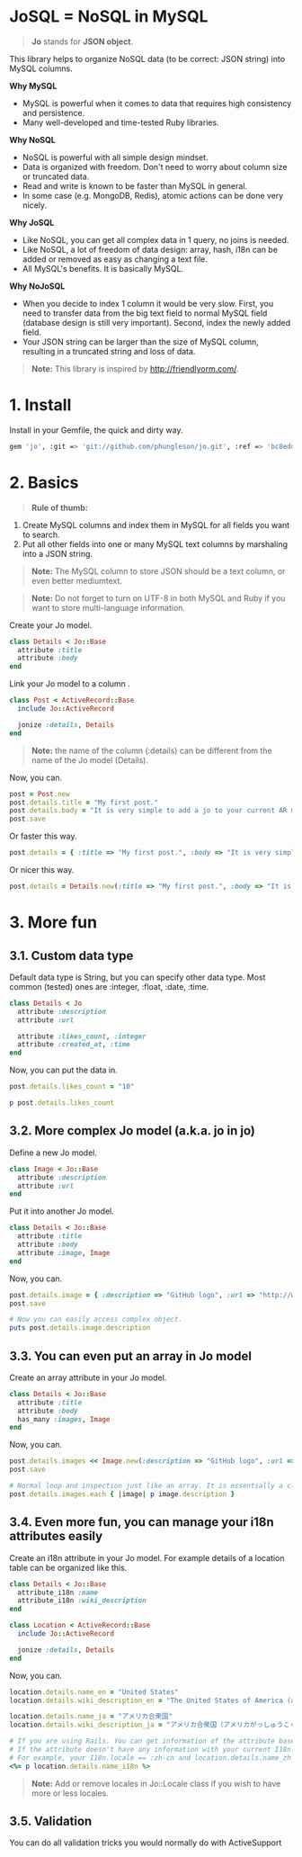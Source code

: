 # JoSQL = NoSQL in MySQL

> <b>Jo</b> stands for <b>JSON object</b>.

This library helps to organize NoSQL data (to be correct: JSON string) into MySQL columns.

<b>Why MySQL</b>

* MySQL is powerful when it comes to data that requires high consistency and persistence.
* Many well-developed and time-tested Ruby libraries.

<b>Why NoSQL</b>

* NoSQL is powerful with all simple design mindset.
* Data is organized with freedom. Don't need to worry about column size or truncated data.
* Read and write is known to be faster than MySQL in general.
* In some case (e.g. MongoDB, Redis), atomic actions can be done very nicely.

<b>Why JoSQL</b>

* Like NoSQL, you can get all complex data in 1 query, no joins is needed.
* Like NoSQL, a lot of freedom of data design: array, hash, i18n can be added or removed as easy as changing a text file.
* All MySQL's benefits. It is basically MySQL.

<b>Why NoJoSQL</b>

* When you decide to index 1 column it would be very slow. First, you need to transfer data from the big text field to normal MySQL field (database design is still very important). Second, index the newly added field.
* Your JSON string can be larger than the size of MySQL column, resulting in a truncated string and loss of data.

> <b>Note:</b> This library is inspired by http://friendlyorm.com/.

# 1. Install

Install in your Gemfile, the quick and dirty way.

```sh
gem 'jo', :git => 'git://github.com/phungleson/jo.git', :ref => 'bc8eddd73c1177f88206', :require => 'jo'
```

# 2. Basics

> <b>Rule of thumb:</b>

1. Create MySQL columns and index them in MySQL for all fields you want to search.
2. Put all other fields into one or many MySQL text columns by marshaling into a JSON string.

> <b>Note:</b> The MySQL column to store JSON should be a text column, or even better mediumtext.

> <b>Note:</b> Do not forget to turn on UTF-8 in both MySQL and Ruby if you want to store multi-language information.

Create your Jo model.

```ruby
class Details < Jo::Base
  attribute :title
  attribute :body
end
```

Link your Jo model to a column .

```ruby
class Post < ActiveRecord::Base
  include Jo::ActiveRecord

  jonize :details, Details
end
```

> <b>Note:</b> the name of the column (:details) can be different from the name of the Jo model (Details).

Now, you can.

```ruby
post = Post.new
post.details.title = "My first post."
post.details.body = "It is very simple to add a jo to your current AR model!"
post.save
```

Or faster this way.

```ruby
post.details = { :title => "My first post.", :body => "It is very simple to add a jo to your current AR model!" }
```

Or nicer this way.

```ruby
post.details = Details.new(:title => "My first post.", :body => "It is very simple to add a jo to your current AR model!")
```

# 3. More fun

## 3.1. Custom data type

Default data type is String, but you can specify other data type. Most common (tested) ones are :integer, :float, :date, :time.

```ruby
class Details < Jo
  attribute :description
  attribute :url

  attribute :likes_count, :integer
  attribute :created_at, :time
end
```

Now, you can put the data in.

```ruby
post.details.likes_count = "10"

p post.details.likes_count
```

## 3.2. More complex Jo model (a.k.a. jo in jo)

Define a new Jo model.

```ruby
class Image < Jo::Base
  attribute :description
  attribute :url
end
```

Put it into another Jo model.

```ruby
class Details < Jo::Base
  attribute :title
  attribute :body
  attribute :image, Image
end
```

Now, you can.

```ruby
post.details.image = { :description => "GitHub logo", :url => "http://www.github.com/images/modules/header/logov3-hover.png" }
post.save

# Now you can easily access complex object.
puts post.details.image.description
```

## 3.3. You can even put an array in Jo model

Create an array attribute in your Jo model.

```ruby
class Details < Jo::Base
  attribute :title
  attribute :body
  has_many :images, Image
end
```

Now, you can.

```ruby
post.details.images << Image.new(:description => "GitHub logo", :url => "http://www.github.com/images/modules/header/logov3-hover.png")
post.save

# Normal loop and inspection just like an array. It is essentially a class inherited from Array.
post.details.images.each { |image| p image.description }
```

## 3.4. Even more fun, you can manage your i18n attributes easily

Create an i18n attribute in your Jo model. For example details of a location table can be organized like this.

```ruby
class Details < Jo::Base
  attribute_i18n :name
  attribute_i18n :wiki_description
end

class Location < ActiveRecord::Base
  include Jo::ActiveRecord

  jonize :details, Details
end
```

Now, you can.

```ruby
location.details.name_en = "United States"
location.details.wiki_description_en = "The United States of America (also referred to as the United States, the U.S., the USA, the States, or America) is a federal constitutional republic comprising fifty states and a federal district."

location.details.name_ja = "アメリカ合衆国"
location.details.wiki_description_ja = "アメリカ合衆国（アメリカがっしゅうこく、英語: United States of America）、通称アメリカは、北アメリカ大陸および北太平洋に位置する連邦共和国。"

# If you are using Rails. You can get information of the attribute based on your current I18n.locale.
# If the attribute doesn't have any information with your current I18n.locale, you will fallback to :en description.
# For example, your I18n.locale == :zh-cn and location.details.name_zh_cn.blank?, you will get location.details.name_en with the following code.
<%= p location.details.name_i18n %>
```

> <b>Note:</b> Add or remove locales in Jo::Locale class if you wish to have more or less locales.

## 3.5. Validation

You can do all validation tricks you would normally do with ActiveSupport
